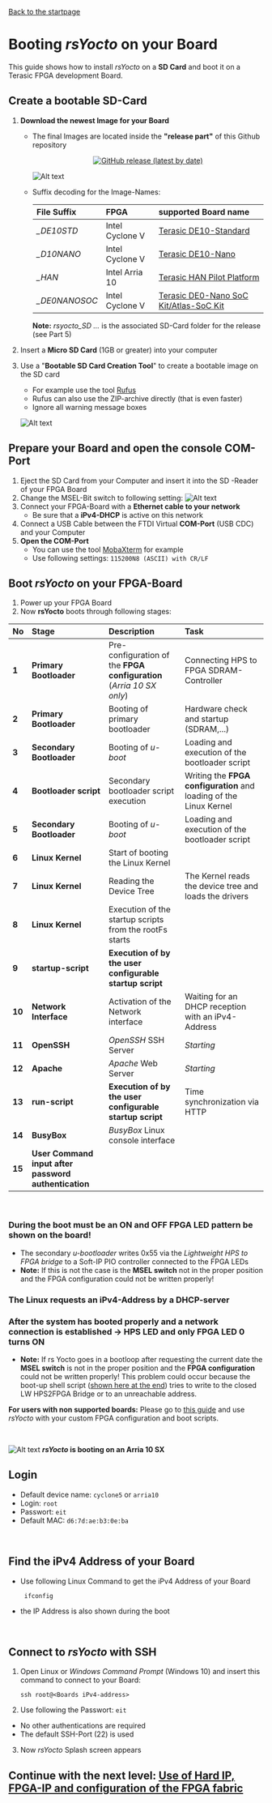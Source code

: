  [Back to the startpage](https://github.com/robseb/rsyocto)
 
# Booting *rsYocto* on your Board
This guide shows how to install *rsYocto* on a **SD Card** and boot it on a Terasic FPGA development Board. 

## Create a bootable SD-Card 
1. **Download the newest Image for your Board**
    + The final Images are located inside the **"release part"** of this Github repository 
       <p align="center">
        <a href="https://github.com/robseb/rsyocto/releases">
         <img alt="GitHub release (latest by date)" src="https://img.shields.io/github/v/release/robseb/rsyocto">
        </a>	 
       </p>
       
      ![Alt text](releasepart2.png?raw=true "relase part")
    
    + Suffix decoding for the Image-Names:
    
      | File Suffix | FPGA | supported Board name 
      |:--|:--|:--|
      | *_DE10STD* | Intel Cyclone V | [Terasic DE10-Standard](https://www.terasic.com.tw/cgi-bin/page/archive.pl?Language=English&CategoryNo=167&No=1081)
      | *_D10NANO* | Intel Cyclone V | [Terasic DE10-Nano](https://www.terasic.com.tw/cgi-bin/page/archive.pl?Language=English&CategoryNo=167&No=1046)
      | *_HAN* | Intel Arria 10 | [Terasic HAN Pilot Platform](https://www.terasic.com.tw/cgi-bin/page/archive.pl?Language=English&CategoryNo=228&No=1133)
      | *_DE0NANOSOC* | Intel Cyclone V | [Terasic DE0-Nano SoC Kit/Atlas-SoC Kit](https://www.terasic.com.tw/cgi-bin/page/archive.pl?Language=English&CategoryNo=167&No=941&PartNo=1)
      
      **Note:** *rsyocto_SD ...* is the associated SD-Card folder for the release (see Part 5) 
 2. Insert a **Micro SD Card** (1GB or greater) into your computer  
 3. Use a "**Bootable SD Card Creation Tool**" to create a bootable image on the SD card
    + For example use the tool [Rufus](https://rufus.ie/) 
    + Rufus can also use the ZIP-archive directly (that is even faster)
    + Ignore all warning message boxes

      
    ![Alt text](rufusSDbuilf2.png?raw=true "rufus")
    
  ## Prepare your Board and open the console COM-Port
  1. Eject the SD Card from your Computer and insert it into the SD -Reader of your FPGA Board
  2. Change the MSEL-Bit switch to following setting: 
   ![Alt text](requiredMSEL.jpg?raw=true "Required MSEL-Bit Switch Selection")
  3. Connect your FPGA-Board with a **Ethernet cable to your network**
     + Be sure that a **iPv4-DHCP** is active on this network 
  4. Connect a USB Cable between the FTDI Virtual **COM-Port** (USB CDC) and your Computer
  5. **Open the COM-Port**
     + You can use the tool [MobaXterm](https://mobaxterm.mobatek.net/) for example
     + Use following settings: `115200N8 (ASCII) with CR/LF`
    
## Boot *rsYocto* on your FPGA-Board
  1. Power up your FPGA Board
  2. Now **rsYocto** boots through following stages:
  
   | No | Stage | Description | Task 
   |:--|:--|:--|:--|
   | **1** | **Primary Bootloader** | Pre-configuration of the **FPGA configuration** (*Arria 10 SX only*) | Connecting HPS to FPGA SDRAM-Controller 
   | **2** | **Primary Bootloader** | Booting of primary bootloader | Hardware check and startup (SDRAM,...)
   | **3** | **Secondary Bootloader** | Booting of *u-boot* | Loading and execution of the bootloader script
   | **4** | **Bootloader script** | Secondary bootloader script execution | Writing the **FPGA configuration** and loading of the Linux Kernel
   | **5** | **Secondary Bootloader** | Booting of *u-boot* | Loading and execution of the bootloader script
   | **6** | **Linux Kernel** | Start of booting the Linux Kernel |  
   | **7** | **Linux Kernel** | Reading the Device Tree | The Kernel reads the device tree and loads the drivers 
   | **8** | **Linux Kernel** | Execution of the startup scripts from the rootFs starts | 
   | **9** | **startup-script** | **Execution of by the user configurable startup script** |
   | **10** | **Network Interface** | Activation of the Network interface | Waiting for an DHCP reception with an iPv4-Address
   | **11** | **OpenSSH** | *OpenSSH* SSH Server  | *Starting*
   | **12** | **Apache** | *Apache* Web Server  | *Starting*
   | **13** | **run-script** | **Execution of by the user configurable startup script** | Time synchronization via HTTP
   | **14** | **BusyBox** | *BusyBox* Linux console interface | 
   | **15** | **User Command input after password authentication** |
   <br>
   
  ### **During the boot must be an ON and OFF FPGA LED pattern be shown on the board!**
   * The secondary *u-bootloader* writes 0x55 via the *Lightweight HPS to FPGA bridge* to a Soft-IP PIO controller connected to the FPGA LEDs
   * **Note:** If this is not the case is the **MSEL switch** not in the proper position and the FPGA configuration could not be written properly!
  ### **The Linux requests an iPv4-Address by a DHCP-server**
  ### **After the system has booted properly and a network connection is established -> HPS LED and only FPGA LED 0 turns ON** 
   * **Note:** If rs Yocto goes in a bootloop after requesting the current date the **MSEL switch** is not in the proper position and the **FPGA configuration** could not be written properly! This problem could occur because the boot-up shell script ([shown here at the end](https://github.com/robseb/rsyocto/blob/rsYocto-1.03/doc/guides/6_newFPGAconf.md)) tries to write to the closed LW HPS2FPGA Bridge or to an unreachable address.

**For users with non supported boards:** Please go to [this guide](https://github.com/robseb/rsyocto/blob/rsYocto-1.03/doc/guides/6_newFPGAconf.md) and use *rsYocto* with your custom FPGA configuration and boot scripts.
  
  <br>
  
   ![Alt text](rsYoctoArria10BootLog.gif?raw=true "rufus")
   ***rsYocto* is booting on an Arria 10 SX**
  
  
## Login
* Default device name: `cyclone5` or `arria10` 
* Login: `root`
* Passwort:  `eit`
* Default MAC: `d6:7d:ae:b3:0e:ba`
 <br>
 
 ## Find the iPv4 Address of your Board
 * Use following Linux Command to get the iPv4 Address of your Board
     ````shell
      ifconfig
     ```` 
 * the IP Address is also shown during the boot
 <br> 
 
## Connect to *rsYocto* with SSH
1. Open Linux or *Windows Command Prompt* (Windows 10) and insert this command to connect to your Board: 
    ```
    ssh root@<Boards iPv4-address>
    ```
2. Use following the Passwort: `eit`
  * No other authentications are required
  * The default SSH-Port (22) is used 
3. Now *rsYocto* Splash screen appears

 ## Continue with the next level: [Use of Hard IP, FPGA-IP and configuration of the FPGA fabric](2_FPGA_HARDIP.md)
